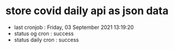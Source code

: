 # store covid daily api as json data

- last cronjob : Friday, 03 September 2021 13:19:20
- status og cron : success
- status daily cron : success
      
      